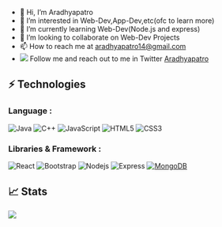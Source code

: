 - 👋 Hi, I’m Aradhyapatro
- 👀 I’m interested in Web-Dev,App-Dev,etc(ofc to learn more)
- 🌱 I’m currently learning Web-Dev(Node.js and express)
- 💞️ I’m looking to collaborate on Web-Dev Projects
- 📫 How to reach me at aradhyapatro14@gmail.com
- <img src="https://img.icons8.com/color/24/000000/twitter--v2.png" /> Follow me and reach out to me in Twitter <a href="https://twitter.com/GeekyAradhya">Aradhyapatro</a>

<!---
Aradhyapatro/Aradhyapatro is a ✨ special ✨ repository because its `README.md` (this file) appears on your GitHub profile.
You can click the Preview link to take a look at your changes.
--->

## ⚡ Technologies

### Language :
![Java](https://img.shields.io/badge/-java-E34A86?style=flat-square&logo=java)
![C++](https://img.shields.io/badge/-C++-00599C?style=flat-square&logo=c)
![JavaScript](https://img.shields.io/badge/-JavaScript-black?style=flat-square&logo=javascript)
![HTML5](https://img.shields.io/badge/-HTML5-E34F26?style=flat-square&logo=html5&logoColor=white)
![CSS3](https://img.shields.io/badge/-CSS3-1572B6?style=flat-square&logo=css3)

### Libraries & Framework :

![React](https://img.shields.io/badge/-React-black?style=flat-square&logo=react)
![Bootstrap](https://img.shields.io/badge/-Bootstrap-563D7C?style=flat-square&logo=bootstrap)
![Nodejs](https://img.shields.io/badge/-Nodejs-black?style=flat-square&logo=Node.js)
![Express](https://img.shields.io/badge/-Express-yellowgreen)
<a href="#"><img alt="MongoDB" src ="https://img.shields.io/badge/MongoDB-%234ea94b.svg?logo=mongodb&logoColor=white"></a>

## 📈 Stats

<img 
   src="https://github-readme-stats.vercel.app/api?username=Aradhyapatro&show_icons=true&theme=tokyonight" 
/>
